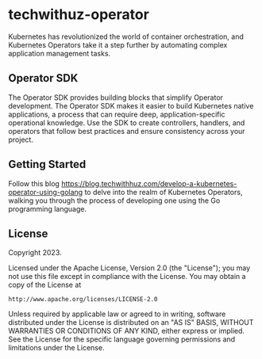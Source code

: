 # techwithuz-operator
Kubernetes has revolutionized the world of container orchestration, and Kubernetes Operators take it a step further by automating complex application management tasks.

## Operator SDK
The Operator SDK provides building blocks that simplify Operator development. The Operator SDK makes it easier to build Kubernetes native applications, a process that can require deep, application-specific operational knowledge. Use the SDK to create controllers, handlers, and operators that follow best practices and ensure consistency across your project.

## Getting Started
Follow this blog https://blog.techwithhuz.com/develop-a-kubernetes-operator-using-golang to delve into the realm of Kubernetes Operators, walking you through the process of developing one using the Go programming language.

## License

Copyright 2023.

Licensed under the Apache License, Version 2.0 (the "License");
you may not use this file except in compliance with the License.
You may obtain a copy of the License at

    http://www.apache.org/licenses/LICENSE-2.0

Unless required by applicable law or agreed to in writing, software
distributed under the License is distributed on an "AS IS" BASIS,
WITHOUT WARRANTIES OR CONDITIONS OF ANY KIND, either express or implied.
See the License for the specific language governing permissions and
limitations under the License.

